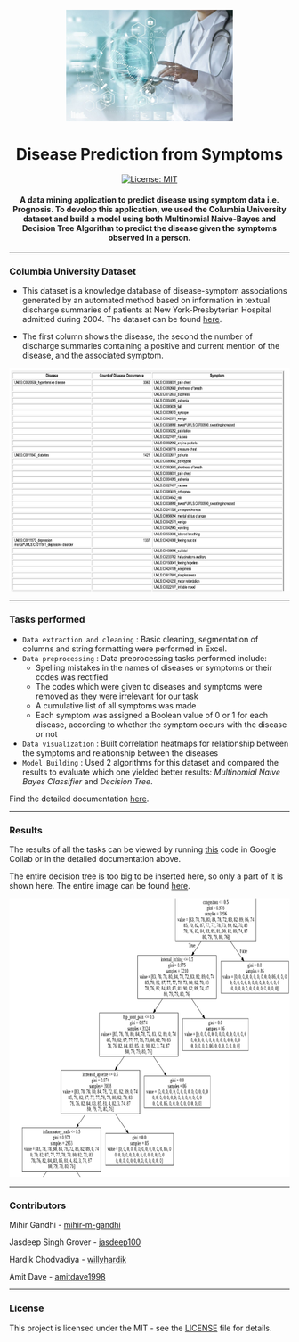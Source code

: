 <p align="center">
 <img height=200px src="./Images/disease-prediction.jpg" alt="Disease-Prediction">
</p>

<h1 align="center">Disease Prediction from Symptoms</h1>

<div align="center">

[![License: MIT](https://img.shields.io/badge/License-MIT-green.svg)](https://opensource.org/licenses/MIT)

<h4>A data mining application to predict disease using symptom data i.e. <strong>Prognosis</strong>. To develop this application, we used the <strong>Columbia University dataset</strong> and build a model using both Multinomial Naive-Bayes and Decision Tree Algorithm to predict the disease given the symptoms observed in a person.</h4>

</div>

-----------------------------------------
### Columbia University Dataset
 
* This dataset is a knowledge database of disease-symptom associations generated by an automated method based on information in textual discharge summaries of patients at New York-Presbyterian Hospital admitted during 2004. The dataset can be found [here](http://people.dbmi.columbia.edu/~friedma/Projects/DiseaseSymptomKB/index.html).

* The first column shows the disease, the second the number of discharge summaries containing a positive and current mention of the disease, and the associated symptom. 

<p align="center">
 <img height=400px src="./Images/dataset.png" alt="dataset">
</p>

------------------------------------------
### Tasks performed

- `Data extraction and cleaning` :  Basic cleaning, segmentation of columns and string formatting were performed in Excel. 
- `Data preprocessing` : Data preprocessing tasks performed include:
  * Spelling mistakes in the names of diseases or symptoms or their codes was rectified
  * The codes which were given to diseases and symptoms were removed as they were irrelevant for our task
  * A cumulative list of all symptoms was made 
  * Each symptom was assigned a Boolean value of 0 or 1 for each disease, according to whether the symptom occurs with the disease or not
- `Data visualization` : Built correlation heatmaps for relationship between the symptoms and relationship between the diseases
- `Model Building` : Used 2 algorithms for this dataset and compared the results to evaluate which one yielded better results: *Multinomial Naive Bayes Classifier* and *Decision Tree*.

Find the detailed documentation [here](https://gdoc.pub/doc/e/2PACX-1vTJFBAdnpav3HpjfVGGb5LFeO-z_5rThL9oYMNxQqRU7WYUv5fVWxuewughcBu6ww9jfQIlVRDY3rRC).

------------------------------------------
### Results

The results of all the tasks can be viewed by running [this](https://colab.research.google.com/drive/1gS8L3QydlmP3DuNXhJkYdarOscCj7frF) code in Google Collab or in the detailed documentation above. 

The entire decision tree is too big to be inserted here, so only a part of it is shown here. The entire image can be found [here](https://drive.google.com/file/d/1bJ6ZD5ZDh0Cqs0R23DWBEHPYP6flxLx9/view?usp=sharing).

<p align="center">
 <img height=500px src="./Images/decision-tree-part.png" alt="dataset">
</p>

------------------------------------------
### Contributors

Mihir Gandhi - [mihir-m-gandhi](https://github.com/mihir-m-gandhi)

Jasdeep Singh Grover - [jasdeep100](https://github.com/jasdeep100)

Hardik Chodvadiya - [willyhardik](https://github.com/willyhardik)

Amit Dave - [amitdave1998](https://github.com/amitdave1998)

------------------------------------------
### License
This project is licensed under the MIT - see the [LICENSE](./LICENSE) file for details.
